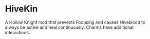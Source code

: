 ﻿# HiveKin

A Hollow Knight mod that prevents Focusing and causes Hiveblood to always be active and heal continuously. Charms have additional interactions.
